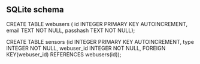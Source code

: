 ## SQLite schema ##

CREATE TABLE webusers ( id INTEGER PRIMARY KEY AUTOINCREMENT,
email TEXT NOT NULL,
passhash TEXT NOT NULL);

CREATE TABLE sensors (id INTEGER PRIMARY KEY AUTOINCREMENT,
type INTEGER NOT NULL,
webuser_id INTEGER NOT NULL,
FOREIGN KEY(webuser_id) REFERENCES webusers(id));
